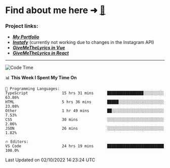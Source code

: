 # Find about me here ➜ [🧑](https://pauabella.dev)

### Project links:
- ***[My Portfolio](https://pauabella.dev)***
- ***[Instafy](https://instafy.me)*** (currently not working due to changes in the Instagram API)
- ***[GiveMeTheLyrics in Vue](https://lyrics.pauabella.dev)***
- ***[GiveMeTheLyrics in React](https://pauabella.dev/GiveMeTheLyrics)***

---
<!--START_SECTION:waka-->
![Code Time](http://img.shields.io/badge/Code%20Time-1%2C499%20hrs%2046%20mins-blue)

📊 **This Week I Spent My Time On** 

```text
💬 Programming Languages: 
TypeScript               15 hrs 31 mins      ████████████████░░░░░░░░░   63.86% 
HTML                     5 hrs 36 mins       █████░░░░░░░░░░░░░░░░░░░░   23.08% 
Other                    1 hr 49 mins        ██░░░░░░░░░░░░░░░░░░░░░░░   7.53% 
CSS                      30 mins             ░░░░░░░░░░░░░░░░░░░░░░░░░   2.06% 
JSON                     26 mins             ░░░░░░░░░░░░░░░░░░░░░░░░░   1.82%

🔥 Editors: 
VS Code                  24 hrs 19 mins      █████████████████████████   100.0%

```


 Last Updated on 02/10/2022 14:23:24 UTC
<!--END_SECTION:waka-->
